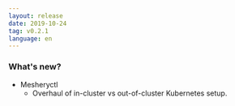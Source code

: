 ```yaml
---
layout: release
date: 2019-10-24
tag: v0.2.1
language: en
---
```


### What's new?

- Mesheryctl
  - Overhaul of in-cluster vs out-of-cluster Kubernetes setup.
